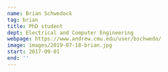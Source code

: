 ```yaml
---
name: Brian Schwedock
tag: brian
title: PhD student
dept: Electrical and Computer Engineering
webpage: https://www.andrew.cmu.edu/user/bschwedo/
image: images/2019-07-18-brian.jpg
start: 2017-09-01
end: ''
---
```

